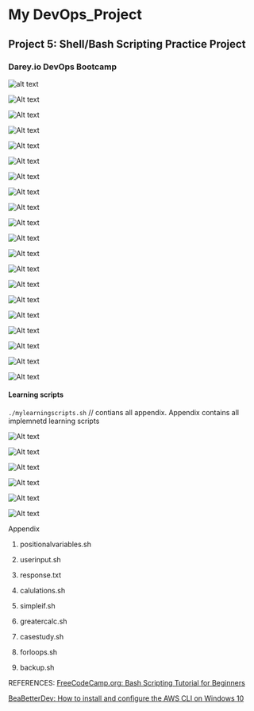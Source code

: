 # My DevOps_Project 

## Project 5: Shell/Bash Scripting Practice Project

### Darey.io DevOps Bootcamp


![alt text](./img/00.shell-scripting.png)

![Alt text](img/1a.touch&create.png)

![Alt text](img/2a.myfirstscript.png)

![Alt text](img/2b.if_user_activation.png)

![Alt text](img/3a.Userinput.png)

![Alt text](img/3b.Userinputresponse.png)

![Alt text](img/4a.Variables.png)

![Alt text](img/5a.myshell.png)

![Alt text](img/5b.syntaxverify.png)

![Alt text](img/5c.EOF.png)

![Alt text](img/5d.wc.png)

![Alt text](img/5e.calculations.png)

![Alt text](img/6a.ifstructure.png)

![Alt text](img/6b.casestructure.png)

![Alt text](img/6c.simpleforloop.png)

![Alt text](img/6d.renamingforloopa.png)

![Alt text](img/6d.renamingforloopb.png)

![Alt text](img/7a.beforeBackup.png)

![Alt text](img/7b.afterbackup.png)

![Alt text](img/8a.installpython.png)

#### Learning scripts
```./mylearningscripts.sh```  // contians all appendix. Appendix contains all implemnetd learning scripts

![Alt text](img/8a.installpython.png)

![Alt text](img/8b.awscli.png)

![Alt text](img/8c.installawscli.png)

![Alt text](img/8d.users.png)

![Alt text](img/8e.getaccesskey.png)

![Alt text](img/8f.brickwall.png)




Appendix

1. positionalvariables.sh

2. userinput.sh

3. response.txt

4. calulations.sh

5. simpleif.sh

6. greatercalc.sh

7. casestudy.sh

8. forloops.sh

9. backup.sh



REFERENCES:
[FreeCodeCamp.org: Bash Scripting Tutorial for Beginners](https://www.youtube.com/watch?v=tK9Oc6AEnR4)

[BeaBetterDev: How to install and configure the AWS CLI on Windows 10](https://www.youtube.com/watch?v=jCHOsMPbcV0)